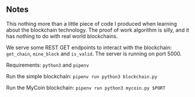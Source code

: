 ## Notes

This nothing more than a little piece of code I produced when learning about the blockchain technology. The proof of work algorithm is silly, and it has nothing to do with real world blockchains.

We serve some REST GET endpoints to interact with the blockchain: `get_chain`, `mine_block` and `is_valid`.
The server is running on port 5000.

Requirements: `python3` and `pipenv`

Run the simple blockchain: `pipenv run python3 blockchain.py`

Run the MyCoin blockchain: `pipenv run python3 mycoin.py $PORT`
